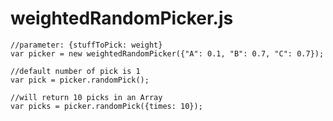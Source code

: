 # weightedRandomPicker.js
    //parameter: {stuffToPick: weight}
    var picker = new weightedRandomPicker({"A": 0.1, "B": 0.7, "C": 0.7});

    //default number of pick is 1
    var pick = picker.randomPick();

    //will return 10 picks in an Array
    var picks = picker.randomPick({times: 10});